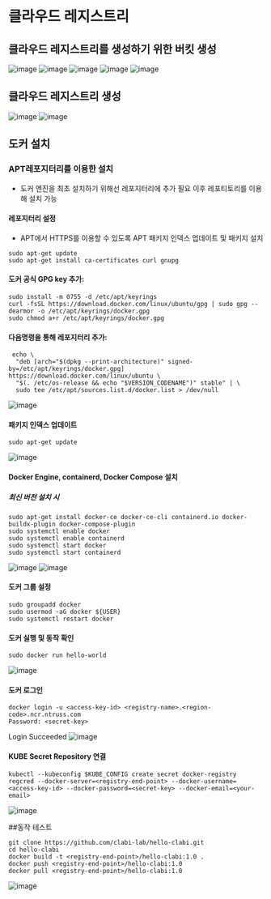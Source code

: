 # 클라우드 레지스트리
## 클라우드 레지스트리를 생성하기 위한 버킷 생성
![image](https://github.com/clabi-lab/kubernetes/assets/142856874/3f381fa0-946e-4790-8014-13bf3fcf3b73)
![image](https://github.com/clabi-lab/kubernetes/assets/142856874/cd9ab614-26bf-49a2-82ad-957668ba9bca)
![image](https://github.com/clabi-lab/kubernetes/assets/142856874/1ba88d5c-69ab-4168-954e-092f29104f37)
![image](https://github.com/clabi-lab/kubernetes/assets/142856874/fee6f5d2-824e-4901-a71c-d11a5530c487)
![image](https://github.com/clabi-lab/kubernetes/assets/142856874/3f29cc6e-b27e-4bf1-b355-ee39df3b9d5b)


## 클라우드 레지스트리 생성
![image](https://github.com/clabi-lab/kubernetes/assets/142856874/180854ab-5bc6-4b25-bc9f-6022f63c571a)
![image](https://github.com/clabi-lab/kubernetes/assets/142856874/1b1819ce-3a10-4312-a7b2-42d0579adf7f)


## 도커 설치
### APT레포지터리를 이용한 설치<br>
- 도커 엔진을 최초 설치하기 위해선 레포지터리에 추가 필요 이후 레포티토리를 이용해 설치 가능

#### 레포지터리 설정
 - APT에서 HTTPS를 이용할 수 있도록 APT 패키지 인덱스 업데이트 및 패키지 설치
```
sudo apt-get update
sudo apt-get install ca-certificates curl gnupg
```

#### 도커 공식 GPG key 추가:
```
sudo install -m 0755 -d /etc/apt/keyrings
curl -fsSL https://download.docker.com/linux/ubuntu/gpg | sudo gpg --dearmor -o /etc/apt/keyrings/docker.gpg
sudo chmod a+r /etc/apt/keyrings/docker.gpg
```

#### 다음명령을 통해 레포지터리 추가:
```
 echo \
  "deb [arch="$(dpkg --print-architecture)" signed-by=/etc/apt/keyrings/docker.gpg] https://download.docker.com/linux/ubuntu \
  "$(. /etc/os-release && echo "$VERSION_CODENAME")" stable" | \
  sudo tee /etc/apt/sources.list.d/docker.list > /dev/null
```
![image](https://github.com/clabi-lab/kubernetes/assets/142856874/b8782e48-01da-438a-b575-e926fe6bba60)


#### 패키지 인덱스 업데이트<br>
```
sudo apt-get update
```
![image](https://github.com/clabi-lab/kubernetes/assets/142856874/c73bc17b-7e28-49f0-ab97-0bd6e45307d8)

#### Docker Engine, containerd, Docker Compose 설치<br>

##### 최신 버전 설치 시
```
sudo apt-get install docker-ce docker-ce-cli containerd.io docker-buildx-plugin docker-compose-plugin
sudo systemctl enable docker
sudo systemctl enable containerd
sudo systemctl start docker
sudo systemctl start containerd
```
![image](https://github.com/clabi-lab/kubernetes/assets/142856874/b677de03-1bc4-4e25-b522-70509759c690)
![image](https://github.com/clabi-lab/kubernetes/assets/142856874/d194e09f-1f4e-4c08-a0bd-a9500d453e4d)

#### 도커 그룹 설정
```
sudo groupadd docker
sudo usermod -aG docker ${USER}
sudo systemctl restart docker
```


#### 도커 실행 및 동작 확인
```
sudo docker run hello-world
```
![image](https://github.com/clabi-lab/kubernetes/assets/142856874/a917d86f-2eaf-49d5-8850-cbe5166b9ef6)


#### 도커 로그인 
```
docker login -u <access-key-id> <registry-name>.<region-code>.ncr.ntruss.com
Password: <secret-key>
```
Login Succeeded
![image](https://github.com/clabi-lab/kubernetes/assets/142856874/2ff62835-590a-4aab-bb74-f228db237e84)


#### KUBE Secret Repository 연결
```
kubectl --kubeconfig $KUBE_CONFIG create secret docker-registry regcred --docker-server=<registry-end-point> --docker-username=<access-key-id> --docker-password=<secret-key> --docker-email=<your-email>
```
![image](https://github.com/clabi-lab/kubernetes/assets/142856874/35561678-c2af-4ea6-a11c-f6ca42bcc350)


##동작 테스트
```
git clone https://github.com/clabi-lab/hello-clabi.git
cd hello-clabi
docker build -t <registry-end-point>/hello-clabi:1.0 .
docker push <registry-end-point>/hello-clabi:1.0
docker pull <registry-end-point>/hello-clabi:1.0
```

![image](https://github.com/clabi-lab/kubernetes/assets/142856874/5dc49e99-4458-4a61-8133-e47ee29a9454)












